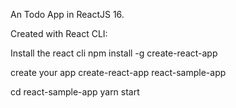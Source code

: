 An Todo App in ReactJS 16.

Created with React CLI:

Install the react cli
npm install -g create-react-app

create your app
create-react-app react-sample-app

cd react-sample-app
yarn start
